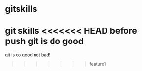 # gitskills
git skills
<<<<<<< HEAD
before push git is do good
=======
git is do good not bad!
>>>>>>> feature1
